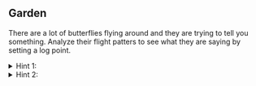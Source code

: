 ## Garden

There are a lot of butterflies flying around and they are trying to tell you something. Analyze their flight patters to see what they are saying by setting a log point.

<details>
  <summary>Hint 1:</summary>
Set a log point with value `{x}` to see the message from the butterfly. 

![Add Log Point][AddLogPoint]

![Log point message][LogPointMessage]

</details>

<details>
  <summary>Hint 2:</summary>
  You may need to isolate a single butterfly.

  Isolate a single butterfly by setting Expression to `id == 0`.
</details>

   [AddLogPoint]: /static/logpoint1.png
   [LogPointMessage]: /static/logpoint2.png

